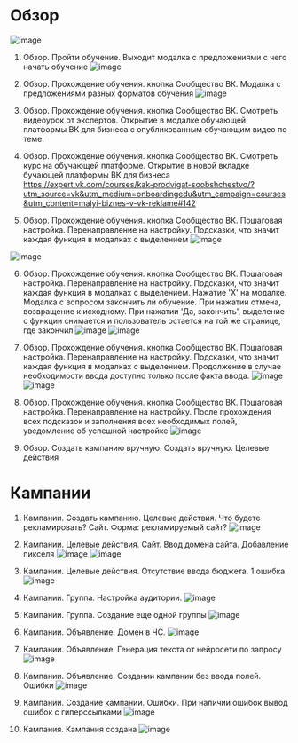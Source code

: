 # Обзор

![image](https://github.com/user-attachments/assets/3b5f0ca7-176b-4554-80d1-9ad9d198bd1d)

1. Обзор. Пройти обучение. Выходит модалка с предложениями с чего начать обучение
![image](https://github.com/user-attachments/assets/819e0dc8-2528-472a-9e4e-62942ea28bc8)

2. Обзор. Прохождение обучения. кнопка Сообщество ВК. Модалка с предложениями разных форматов обучения
![image](https://github.com/user-attachments/assets/f6accfe0-c66a-47f7-8ee1-c32c4bf9b842)

3. Обзор. Прохождение обучения.  кнопка Сообщество ВК. Смотреть видеоурок от экспертов. Открытие в модалке обучающей платформы ВК для бизнеса с опубликованным обучающим видео по теме.
4. Обзор. Прохождение обучения.  кнопка Сообщество ВК. Смотреть курс на обучающей платформе. Открытие в новой вкладке бучающей платформы ВК для бизнеса https://expert.vk.com/courses/kak-prodvigat-soobshchestvo/?utm_source=vk&utm_medium=onboardingedu&utm_campaign=courses&utm_content=malyi-biznes-v-vk-reklame#142
5. Обзор. Прохождение обучения.  кнопка Сообщество ВК. Пошаговая настройка. Перенаправление на настройку. Подсказки, что значит каждая функция в модалках с выделением
![image](https://github.com/user-attachments/assets/da2fb888-0469-4a24-bb05-69fa4fe04a6e)

![image](https://github.com/user-attachments/assets/9be605be-623e-4a26-842d-f7d444cb3735)

6. Обзор. Прохождение обучения.  кнопка Сообщество ВК. Пошаговая настройка. Перенаправление на настройку. Подсказки, что значит каждая функция в модалках с выделением. Нажатие 'X' на модалке. Модалка с вопросом закончить ли обучение. При нажатии отмена, возвращение к исходному. При нажатии 'Да, закончить', выделение с функции снимается и пользователь остается на той же странице, где закончил
![image](https://github.com/user-attachments/assets/97faa220-6dec-48aa-a127-60f6a8954903)
![image](https://github.com/user-attachments/assets/e58ecda2-0fa3-4980-b2d3-6b0c32d6d674)

7.  Обзор. Прохождение обучения.  кнопка Сообщество ВК. Пошаговая настройка. Перенаправление на настройку. Подсказки, что значит каждая функция в модалках с выделением. Продолжение в случае необходимости ввода доступно только после факта ввода.
![image](https://github.com/user-attachments/assets/99352973-b4e9-41e1-ae82-273f157cb6a8)
![image](https://github.com/user-attachments/assets/ae9813b7-f4fd-4d56-97a2-917e02a90e6e)

8.  Обзор. Прохождение обучения.  кнопка Сообщество ВК. Пошаговая настройка. Перенаправление на настройку. После прохождения всех подсказок и заполнения всех необходимых полей, уведомление об успешной настройке
![image](https://github.com/user-attachments/assets/5ca41e4a-f706-46ac-98bf-2d82f0b89794)

9. Обзор. Создать кампанию вручную. Создать вручную. Целевые действия

# Кампании

1. Кампании. Создать кампанию. Целевые действия. Что будете рекламировать? Сайт. Форма: рекламируемый сайт? 
![image](https://github.com/user-attachments/assets/15e9be79-9004-4def-9d3d-3bb0b308eae2)

2. Кампании.  Целевые действия. Сайт. Ввод домена сайта. Добавление пикселя
![image](https://github.com/user-attachments/assets/c72b0e17-096f-40bb-8802-fc39a1f2c86b)
![image](https://github.com/user-attachments/assets/451a6830-65a2-4010-94cb-30e926918b3a)

3. Кампании. Целевые действия. Отсутствие ввода бюджета. 1 ошибка 
![image](https://github.com/user-attachments/assets/8caf8ab8-8068-4eef-bbef-a38451cf18cd)

4. Кампании. Группа. Настройка аудитории. 
![image](https://github.com/user-attachments/assets/27f54a61-b129-452d-a32a-bb25eeb33780)

5. Кампании. Группа. Создание еще одной группы
![image](https://github.com/user-attachments/assets/f59ebe82-5027-4f5e-bb35-0bff8f6d0d45)

6. Кампании. Объявление. Домен в ЧС.
![image](https://github.com/user-attachments/assets/50b9931d-6613-47df-9fa5-48aedcb42b4e)

7. Кампании. Объявление. Генерация текста от нейросети по запросу
![image](https://github.com/user-attachments/assets/c8f218ec-68fd-4d4c-90ff-90a90e15095d)

8. Кампании. Объявление. Создании кампании без ввода полей. Ошибки
![image](https://github.com/user-attachments/assets/46aa2b0c-ce96-4ddc-9f00-0259e3a45967)

9. Кампании. Создание кампании. Ошибки. При наличии ошибок вывод ошибок с гиперссылками
![image](https://github.com/user-attachments/assets/7e913170-ee64-4064-9740-6069f92d86f1)

10. Кампания. Кампания создана
![image](https://github.com/user-attachments/assets/6ad6a40d-9a60-4358-8815-f16f91922bc7)

